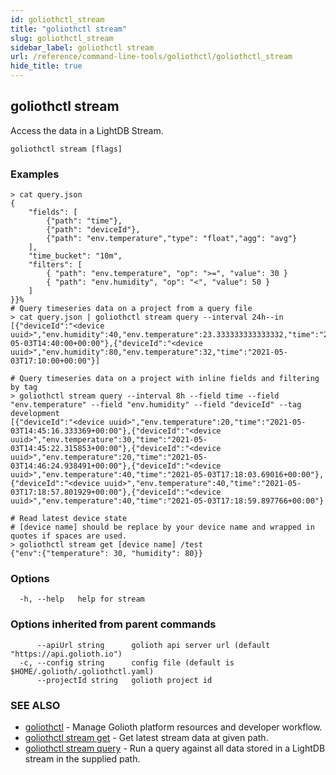 ```yaml
---
id: goliothctl_stream
title: "goliothctl stream"
slug: goliothctl_stream
sidebar_label: goliothctl stream
url: /reference/command-line-tools/goliothctl/goliothctl_stream
hide_title: true
---
```

## goliothctl stream

Access the data in a LightDB Stream.

```
goliothctl stream [flags]
```

### Examples

```
> cat query.json
{
	"fields": [
		{"path": "time"},
		{"path": "deviceId"},
		{"path": "env.temperature","type": "float","agg": "avg"}
	],
	"time_bucket": "10m",
	"filters": [
		{ "path": "env.temperature", "op": ">=", "value": 30 }
		{ "path": "env.humidity", "op": "<", "value": 50 }
	]
}}%
# Query timeseries data on a project from a query file
> cat query.json | goliothctl stream query --interval 24h--in
[{"deviceId":"<device uuid>","env.humidity":40,"env.temperature":23.333333333333332,"time":"2021-05-03T14:40:00+00:00"},{"deviceId":"<device uuid>","env.humidity":80,"env.temperature":32,"time":"2021-05-03T17:10:00+00:00"}]

# Query timeseries data on a project with inline fields and filtering by tag
> goliothctl stream query --interval 8h --field time --field "env.temperature" --field "env.humidity" --field "deviceId" --tag development
[{"deviceId":"<device uuid>","env.temperature":20,"time":"2021-05-03T14:45:16.333369+00:00"},{"deviceId":"<device uuid>","env.temperature":30,"time":"2021-05-03T14:45:22.315853+00:00"},{"deviceId":"<device uuid>","env.temperature":20,"time":"2021-05-03T14:46:24.938491+00:00"},{"deviceId":"<device uuid>","env.temperature":40,"time":"2021-05-03T17:18:03.69016+00:00"},{"deviceId":"<device uuid>","env.temperature":40,"time":"2021-05-03T17:18:57.801929+00:00"},{"deviceId":"<device uuid>","env.temperature":40,"time":"2021-05-03T17:18:59.897766+00:00"}

# Read latest device state
# [device name] should be replace by your device name and wrapped in quotes if spaces are used.
> goliothctl stream get [device name] /test
{"env":{"temperature": 30, "humidity": 80}}
```

### Options

```
  -h, --help   help for stream
```

### Options inherited from parent commands

```
      --apiUrl string      golioth api server url (default "https://api.golioth.io")
  -c, --config string      config file (default is $HOME/.golioth/.goliothctl.yaml)
      --projectId string   golioth project id
```

### SEE ALSO

* [goliothctl](/reference/command-line-tools/goliothctl)	 - Manage Golioth platform resources and developer workflow.
* [goliothctl stream get](/reference/command-line-tools/goliothctl/goliothctl_stream_get/)	 - Get latest stream data at given path.
* [goliothctl stream query](/reference/command-line-tools/goliothctl/goliothctl_stream_query/)	 - Run a query against all data stored in a LightDB stream in the supplied path.

